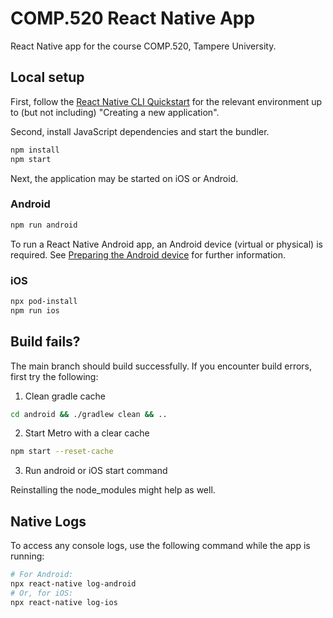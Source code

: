 # COMP.520 React Native App

React Native app for the course COMP.520, Tampere University.

## Local setup

First, follow the [React Native CLI Quickstart](https://reactnative.dev/docs/environment-setup) for the relevant environment up to (but not including) "Creating a new application".

Second, install JavaScript dependencies and start the bundler.

```sh
npm install
npm start
```

Next, the application may be started on iOS or Android.

### Android

```sh
npm run android
```

To run a React Native Android app, an Android device (virtual or physical) is required. See [Preparing the Android device](https://reactnative.dev/docs/environment-setup) for further information.

### iOS

```sh
npx pod-install
npm run ios
```

## Build fails?

The main branch should build successfully. If you encounter build errors, first try the following:

1. Clean gradle cache

```sh
cd android && ./gradlew clean && ..
```

2. Start Metro with a clear cache

```sh
npm start --reset-cache
```

3. Run android or iOS start command

Reinstalling the node_modules might help as well.

## Native Logs

To access any console logs, use the following command while the app is running:

```sh
# For Android:
npx react-native log-android
# Or, for iOS:
npx react-native log-ios
```
